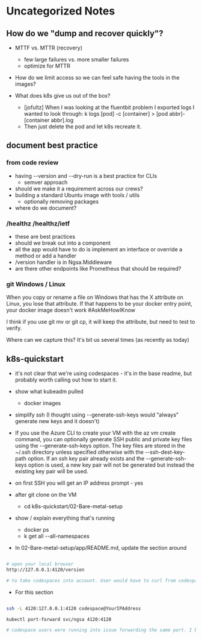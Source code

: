 # Uncategorized Notes

## How do we "dump and recover quickly"?

- MTTF vs. MTTR (recovery)
  - few large failures vs. more smaller failures
  - optimize for MTTR

- How do we limit access so we can feel safe having the tools in the images?

- What does k8s give us out of the box?
  - [jofultz] When I was looking at the fluentbit problem I exported logs I wanted to look through:
k logs [pod] -c [container] > [pod abbr]-[container abbr].log
  - Then just delete the pod and let k8s recreate it.

## document best practice

### from code review

- having --version and --dry-run is a best practice for CLIs
  - semver approach
- should we make it a requirement across our crews?
- building a standard Ubuntu image with tools / utils
  - optionally removing packages
- where do we document?

### /healthz  /healthz/ietf

- these are best practices
- should we break out into a component
- all the app would have to do is implement an interface or override a method or add a handler
- /version handler is in Ngsa.Middleware
- are there other endpoints like Prometheus that should be required?

### git Windows / Linux

When you copy or rename a file on Windows that has the X attribute on Linux, you lose that attribute. If that happens to be your docker entry point, your docker image doesn't work #AskMeHowIKnow

I think if you use git mv or git cp, it will keep the attribute, but need to test to verify.

Where can we capture this? It's bit us several times (as recently as today)

## k8s-quickstart

- it's not clear that we're using codespaces - it's in the base readme, but probably worth calling out how to start it.
- show what kubeadm pulled
  - docker images
- simplify ssh (I thought using --generate-ssh-keys would "always" generate new keys and it doesn't)
- If you use the Azure CLI to create your VM with the az vm create command, you can optionally generate SSH public and private key files using the --generate-ssh-keys option. The key files are stored in the ~/.ssh directory unless specified otherwise with the --ssh-dest-key-path option. If an ssh key pair already exists and the --generate-ssh-keys option is used, a new key pair will not be generated but instead the existing key pair will be used.
- on first SSH you will get an IP address prompt - yes
- after git clone on the VM
  - cd k8s-quickstart/02-Bare-metal-setup
- show / explain everything that's running
  - docker ps
  - k get all --all-namespaces

- In 02-Bare-metal-setup/app/README.md, update the section around

```bash

# open your local browser
http://127.0.0.1:4120/version

# to take codespaces into account. User would have to curl from codespace or maybe another port forward from codespace to access the service from the browser.

```

- For this section

```bash

ssh -L 4120:127.0.0.1:4120 codespace@YourIPAddress

kubectl port-forward svc/ngsa 4120:4120

# codespace users were running into issue forwarding the same port. I believe it was fixed by using different ports.

```

